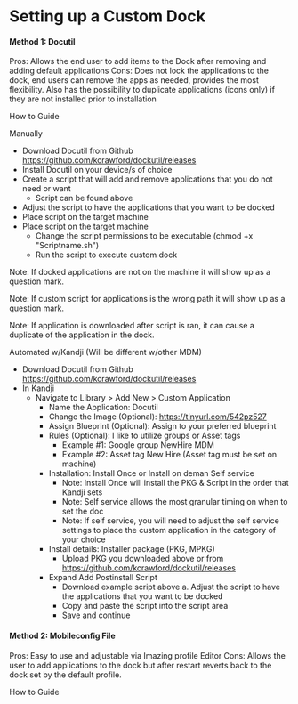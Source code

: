 # Setting up a Custom Dock #


#### Method 1: Docutil ####

Pros: Allows the end user to add items to the Dock after removing and adding default applications
Cons: Does not lock the applications to the dock, end users can remove the apps as needed, provides the most flexibility. Also has the possibility to duplicate applications (icons only) if they are not installed prior to installation

How to Guide

Manually

* Download Docutil from Github https://github.com/kcrawford/dockutil/releases
* Install Docutil on your device/s of choice
* Create a script that will add and remove applications that you do not need or want
	* Script can be found above
* Adjust the script to have the applications that you want to be docked
* Place script on the target machine
* Place script on the target machine
	* Change the script permissions to be executable (chmod +x "Scriptname.sh")
	* Run the script to execute custom dock

Note: If docked applications are not on the machine it will show up as a question mark.

Note: If custom script for applications is the wrong path it will show up as a question mark.

Note: If application is downloaded after script is ran, it can cause a duplicate of the application in the dock.

Automated w/Kandji (Will be different w/other MDM)

* Download Docutil from Github https://github.com/kcrawford/dockutil/releases
* In Kandji
	* Navigate to Library > Add New > Custom Application
		* Name the Application: Docutil
		* Change the Image (Optional): https://tinyurl.com/542pz527
		* Assign Blueprint (Optional): Assign to your preferred blueprint
		* Rules (Optional): I like to utilize groups or Asset tags
			* Example #1: Google group NewHire MDM
			* Example #2: Asset tag New Hire (Asset tag must be set on machine)
		* Installation: Install Once or Install on deman Self service
			* Note: Install Once will install the PKG & Script in the order that Kandji sets
			* Note: Self service allows the most granular timing on when to set the doc
			* Note: If self service, you will need to adjust the self service settings to place the custom application in the category of your choice
		* Install details: Installer package (PKG, MPKG)
			* Upload PKG you downloaded above or from https://github.com/kcrawford/dockutil/releases
		* Expand Add Postinstall Script
			* Download example script above
				a. Adjust the script to have the applications that you want to be docked
			* Copy and paste the script into the script area
			* Save and continue

#### Method 2: Mobileconfig File ####

Pros: Easy to use and adjustable via Imazing profile Editor
Cons: Allows the user to add applications to the dock but after restart reverts back to the dock set by the default profile.

How to Guide
